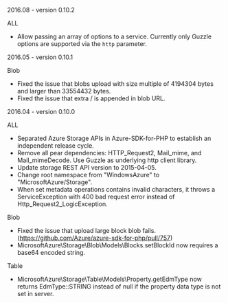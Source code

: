 2016.08 - version 0.10.2

ALL

* Allow passing an array of options to a service. Currently only Guzzle options are supported via the `http` parameter.

2016.05 - version 0.10.1

Blob

* Fixed the issue that blobs upload with size multiple of 4194304 bytes and larger than 33554432 bytes.
* Fixed the issue that extra / is appended in blob URL.

2016.04 - version 0.10.0

ALL

* Separated Azure Storage APIs in Azure-SDK-for-PHP to establish an independent release cycle.
* Remove all pear dependencies: HTTP_Request2, Mail_mime, and Mail_mimeDecode. Use Guzzle as underlying http client
  library.
* Update storage REST API version to 2015-04-05.
* Change root namespace from "WindowsAzure" to "MicrosoftAzure/Storage".
* When set metadata operations contains invalid characters, it throws a ServiceException with 400 bad request error
  instead of Http_Request2_LogicException.

Blob

* Fixed the issue that upload large block blob fails. (https://github.com/Azure/azure-sdk-for-php/pull/757)
* MicrosoftAzure\Storage\Blob\Models\Blocks.setBlockId now requires a base64 encoded string.

Table

* MicrosoftAzure\Storage\Table\Models\Property.getEdmType now returns EdmType::STRING instead of null if the property
  data type is not set in server.
